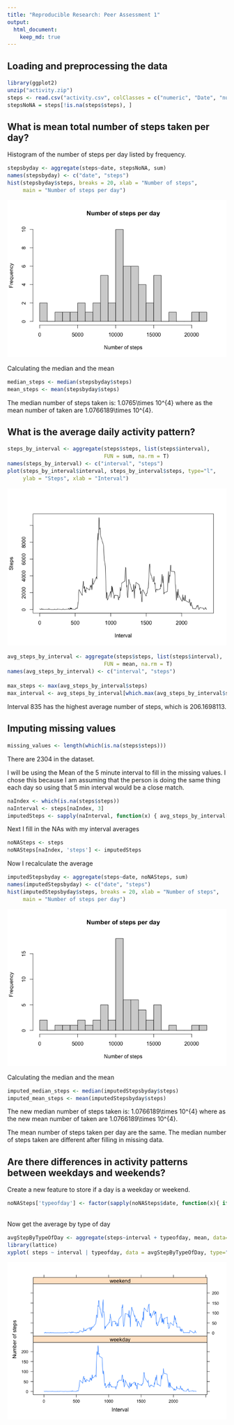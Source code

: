 ```yaml
---
title: "Reproducible Research: Peer Assessment 1"
output: 
  html_document:
    keep_md: true
---
```



## Loading and preprocessing the data


```r
library(ggplot2)
unzip("activity.zip")
steps <- read.csv("activity.csv", colClasses = c("numeric", "Date", "numeric"))
stepsNoNA = steps[!is.na(steps$steps), ]
```

## What is mean total number of steps taken per day?

Histogram of the number of steps per day listed by frequency.


```r
stepsbyday <- aggregate(steps~date, stepsNoNA, sum)
names(stepsbyday) <- c("date", "steps")
hist(stepsbyday$steps, breaks = 20, xlab = "Number of steps", 
     main = "Number of steps per day")
```

![](PA1_template_files/figure-html/stepsbyday-1.png)<!-- -->

Calculating the median and the mean

```r
median_steps <- median(stepsbyday$steps)
mean_steps <- mean(stepsbyday$steps)
```

The median number of steps taken is: 1.0765\times 10^{4} where as the mean number of 
taken are 1.0766189\times 10^{4}.

## What is the average daily activity pattern?


```r
steps_by_interval <- aggregate(steps$steps, list(steps$interval), 
                               FUN = sum, na.rm = T)
names(steps_by_interval) <- c("interval", "steps")
plot(steps_by_interval$interval, steps_by_interval$steps, type="l", 
     ylab = "Steps", xlab = "Interval")
```

![](PA1_template_files/figure-html/daily_activity-1.png)<!-- -->

```r
avg_steps_by_interval <- aggregate(steps$steps, list(steps$interval), 
                               FUN = mean, na.rm = T)
names(avg_steps_by_interval) <- c("interval", "steps")

max_steps <- max(avg_steps_by_interval$steps)
max_interval <- avg_steps_by_interval[which.max(avg_steps_by_interval$steps), 1]
```

Interval 835 has the highest average number of steps, which is 
206.1698113.

## Imputing missing values


```r
missing_values <- length(which(is.na(steps$steps)))
```

There are 2304 in the dataset.

I will be using the Mean of the 5 minute interval to fill in the missing values.  I chose this
because I am assuming that the person is doing the same thing each day so using that 5 min
interval would be a close match.


```r
naIndex <- which(is.na(steps$steps))
naInterval <- steps[naIndex, 3] 
imputedSteps <- sapply(naInterval, function(x) { avg_steps_by_interval[(avg_steps_by_interval$interval==x), 2]})
```

Next I fill in the NAs with my interval averages


```r
noNASteps <- steps
noNASteps[naIndex, 'steps'] <- imputedSteps 
```

Now I recalculate the average

```r
imputedStepsbyday <- aggregate(steps~date, noNASteps, sum)
names(imputedStepsbyday) <- c("date", "steps")
hist(imputedStepsbyday$steps, breaks = 20, xlab = "Number of steps", 
     main = "Number of steps per day")
```

![](PA1_template_files/figure-html/new_average-1.png)<!-- -->

Calculating the median and the mean

```r
imputed_median_steps <- median(imputedStepsbyday$steps)
imputed_mean_steps <- mean(imputedStepsbyday$steps)
```

The new median number of steps taken is: 1.0766189\times 10^{4} where as the new mean number of 
taken are 1.0766189\times 10^{4}.

The mean number of steps taken per day are the same. 
The median number of steps taken are different after filling in missing data.


## Are there differences in activity patterns between weekdays and weekends?

Create a new feature to store if a day is a weekday or weekend.

```r
noNASteps['typeofday'] <- factor(sapply(noNASteps$date, function(x){ if (weekdays(x) == "Sunday" 
                                                                      | weekdays(x) == "Saturday") { "weekend" }                                                                    else { "weekday"} }))
```

Now get the average by type of day

```r
avgStepByTypeOfDay <- aggregate(steps~interval + typeofday, mean, data=noNASteps)
library(lattice)
xyplot( steps ~ interval | typeofday, data = avgStepByTypeOfDay, type="l", layout=c(1,2), xlab="Interval", ylab="Number of steps")
```

![](PA1_template_files/figure-html/type_of_day-1.png)<!-- -->
